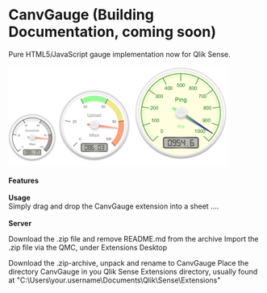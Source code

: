 # CanvGauge (Building Documentation, coming soon)
Pure HTML5/JavaScript gauge implementation now for Qlik Sense.

<img src="https://raw.githubusercontent.com/CodingBSilva/CanvGauge/master/CanvGauge/preview.png" height="200" />
<br/>
<br/>
<b>Features</b>
<br/>
<br/>
<b>Usage</b>
<br/>
Simply drag and drop the CanvGauge extension into a sheet ....
<br/>
<br/>
<b>Server</b>

Download the .zip file and remove README.md from the archive
Import the .zip file via the QMC, under Extensions
Desktop

Download the .zip-archive, unpack and rename to CanvGauge
Place the directory CanvGauge in you Qlik Sense Extensions directory, usually found at "C:\Users\your.username\Documents\Qlik\Sense\Extensions\"
